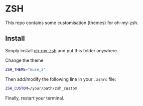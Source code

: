 # ZSH

This repo contains some customisation (themes) for oh-my-zsh.

## Install

Simply install [oh-my-zsh](https://ohmyz.sh/) and put this folder anywhere. 

Change the theme

```bash
ZSH_THEME="muse_2"
```

Then add/modify the following line in your `.zshrc` file:
```bash
ZSH_CUSTOM=/your/path/zsh_custom
```

Finally, restart your terminal.
